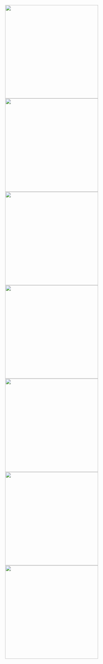 

<img src="https://user-images.githubusercontent.com/22125914/58026943-321bf480-7b4a-11e9-969e-17f829a49291.jpg" width="300px" /><img src="https://user-images.githubusercontent.com/22125914/58026944-321bf480-7b4a-11e9-972c-04e4237cfb1e.jpg" width="300px" /><img src="https://user-images.githubusercontent.com/22125914/58026945-32b48b00-7b4a-11e9-8523-f00c72781545.jpg" width="300px" /><img src="https://user-images.githubusercontent.com/22125914/58026947-32b48b00-7b4a-11e9-8b97-7060d61dc425.jpg" width="300px" /><img src="https://user-images.githubusercontent.com/22125914/58026948-32b48b00-7b4a-11e9-997b-d96e3b2d550b.jpg" width="300px" /><img src="https://user-images.githubusercontent.com/22125914/58026949-334d2180-7b4a-11e9-962b-99a2ebf0eb17.jpg" width="300px" /><img src="https://user-images.githubusercontent.com/22125914/58026950-334d2180-7b4a-11e9-878a-38d3abbbad21.jpg" width="300px" />
